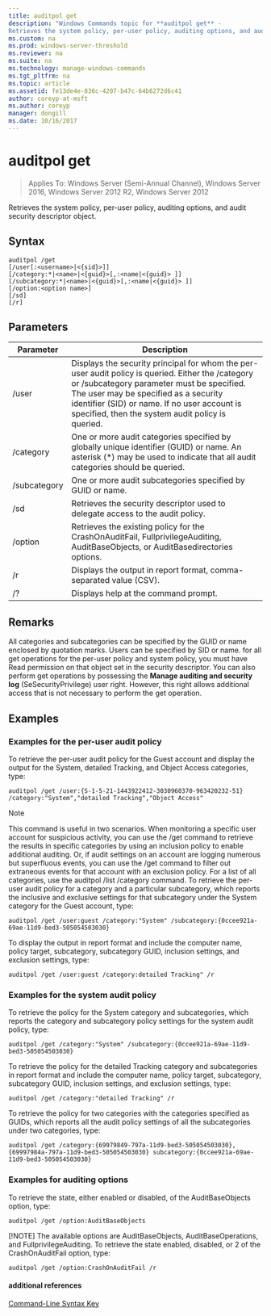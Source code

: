 ```yaml
---
title: auditpol get
description: "Windows Commands topic for **auditpol get** - 
Retrieves the system policy, per-user policy, auditing options, and audit security descriptor object."
ms.custom: na
ms.prod: windows-server-threshold
ms.reviewer: na
ms.suite: na
ms.technology: manage-windows-commands
ms.tgt_pltfrm: na
ms.topic: article
ms.assetid: fe13de4e-836c-4207-b47c-64b6272d6c41
author: coreyp-at-msft
ms.author: coreyp
manager: dongill
ms.date: 10/16/2017
---
```

# auditpol get

>Applies To: Windows Server (Semi-Annual Channel), Windows Server 2016, Windows Server 2012 R2, Windows Server 2012

Retrieves the system policy, per-user policy, auditing options, and audit security descriptor object.

## Syntax
```
auditpol /get 
[/user[:<username>|<{sid}>]]
[/category:*|<name>|<{guid}>[,:<name|<{guid}> ]]
[/subcategory:*|<name>|<{guid}>[,:<name|<{guid}> ]]
[/option:<option name>]
[/sd]
[/r]
```
## Parameters

|  Parameter   |                                                                                                                                         Description                                                                                                                                          |
|--------------|----------------------------------------------------------------------------------------------------------------------------------------------------------------------------------------------------------------------------------------------------------------------------------------------|
|    /user     | Displays the security principal for whom the per-user audit policy is queried. Either the /category or /subcategory parameter must be specified. The user may be specified as a security identifier (SID) or name. If no user account is specified, then the system audit policy is queried. |
|  /category   |                                                          One or more audit categories specified by globally unique identifier (GUID) or name. An asterisk (\*) may be used to indicate that all audit categories should be queried.                                                          |
| /subcategory |                                                                                                                  One or more audit subcategories specified by GUID or name.                                                                                                                  |
|     /sd      |                                                                                                        Retrieves the security descriptor used to delegate access to the audit policy.                                                                                                        |
|   /option    |                                                                              Retrieves the existing policy for the CrashOnAuditFail, FullprivilegeAuditing, AuditBaseObjects, or AuditBasedirectories options.                                                                               |
|      /r      |                                                                                                              Displays the output in report format, comma-separated value (CSV).                                                                                                              |
|      /?      |                                                                                                                             Displays help at the command prompt.                                                                                                                             |

## Remarks
All categories and subcategories can be specified by the GUID or name enclosed by quotation marks. Users can be specified by SID or name.
for all get operations for the per-user policy and system policy, you must have Read permission on that object set in the security descriptor. You can also perform get operations by possessing the **Manage auditing and security log** (SeSecurityPrivilege) user right. However, this right allows additional access that is not necessary to perform the get operation.
## <a name="BKMK_examples"></a>Examples
### Examples for the per-user audit policy
To retrieve the per-user audit policy for the Guest account and display the output for the System, detailed Tracking, and Object Access categories, type:
```
auditpol /get /user:{S-1-5-21-1443922412-3030960370-963420232-51} /category:"System","detailed Tracking","Object Access"
```
> [!NOTE]
> This command is useful in two scenarios. When monitoring a specific user account for suspicious activity, you can use the /get command to retrieve the results in specific categories by using an inclusion policy to enable additional auditing. Or, if audit settings on an account are logging numerous but superfluous events, you can use the /get command to filter out extraneous events for that account with an exclusion policy. For a list of all categories, use the auditpol /list /category command.
> To retrieve the per-user audit policy for a category and a particular subcategory, which reports the inclusive and exclusive settings for that subcategory under the System category for the Guest account, type:
> ```
> auditpol /get /user:guest /category:"System" /subcategory:{0ccee921a-69ae-11d9-bed3-505054503030}
> ```
> To display the output in report format and include the computer name, policy target, subcategory, subcategory GUID, inclusion settings, and exclusion settings, type:
> ```
> auditpol /get /user:guest /category:detailed Tracking" /r
> ```
> ### Examples for the system audit policy
> To retrieve the policy for the System category and subcategories, which reports the category and subcategory policy settings for the system audit policy, type:
> ```
> auditpol /get /category:"System" /subcategory:{0ccee921a-69ae-11d9-bed3-505054503030}
> ```
> To retrieve the policy for the detailed Tracking category and subcategories in report format and include the computer name, policy target, subcategory, subcategory GUID, inclusion settings, and exclusion settings, type:
> ```
> auditpol /get /category:"detailed Tracking" /r
> ```
> To retrieve the policy for two categories with the categories specified as GUIDs, which reports all the audit policy settings of all the subcategories under two categories, type:
> ```
> auditpol /get /category:{69979849-797a-11d9-bed3-505054503030},{69997984a-797a-11d9-bed3-505054503030} subcategory:{0ccee921a-69ae-11d9-bed3-505054503030}
> ```
> ### Examples for auditing options
> To retrieve the state, either enabled or disabled, of the AuditBaseObjects option, type:
> ```
> auditpol /get /option:AuditBaseObjects
> ```
> [!NOTE]
> The available options are AuditBaseObjects, AuditBaseOperations, and FullprivilegeAuditing.
> To retrieve the state enabled, disabled, or 2 of the CrashOnAuditFail option, type:
> ```
> auditpol /get /option:CrashOnAuditFail /r
> ```
> #### additional references
> [Command-Line Syntax Key](command-line-syntax-key.md)
